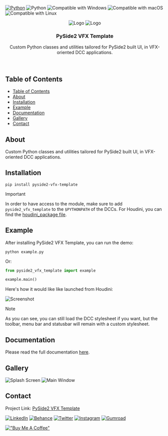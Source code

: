 <p align="left">
  <a href="https://www.python.org">
  <img src="https://img.shields.io/badge/-Python-FFD43B?style=for-the-badge&logo=python" alt="Python"/></a>
  <img src="https://img.shields.io/badge/-PySide-284821?style=for-the-badge&logo=qt" alt="Python"/></a>
  <img src="https://img.shields.io/badge/-Windows-00A4EF?style=for-the-badge&logo=windows" alt="Compatible with Windows"/></a>
  <img src="https://img.shields.io/badge/-macOS-000000?style=for-the-badge&logo=apple" alt="Compatible with macOS"/></a>
  <img src="https://img.shields.io/badge/-Linux-E95420?style=for-the-badge&logo=linux" alt="Compatible with Linux"/></a>
</p>

<div align="center">

  ![Logo](./docs/images/pyside2_vfx_template_logo_large_dark.svg#gh-light-mode-only)
  ![Logo](./docs/images/pyside2_vfx_template_logo_large_light.svg#gh-dark-mode-only)

  <h3 align="center">PySide2 VFX Template</h3>

  <p align="center">
    Custom Python classes and utilities tailored for PySide2 built UI, in VFX-oriented DCC applications.
    <br/>
    <br/>
    <br/>
  </p>

</div>



<!-- TABLE OF CONTENTS -->
## Table of Contents
<!--ts-->
- [Table of Contents](#table-of-contents)
- [About](#about)
- [Installation](#installation)
- [Example](#example)
- [Documentation](#documentation)
- [Gallery](#gallery)
- [Contact](#contact)
<!--te-->



<!-- ABOUT -->
## About

Custom Python classes and utilities tailored for PySide2 built UI, in VFX-oriented DCC applications.



<!-- INSTALLATION -->
## Installation

``` shell
pip install pyside2-vfx-template
```

> [!IMPORTANT]
> In order to have access to the module, make sure to add `pyside2_vfx_template` to the `$PYTHONPATH` of the DCCs. For Houdini, you can find the [houdini_package file](./houdini_package.json).



<!-- EXAMPLE -->
## Example

After installing PySide2 VFX Template, you can run the demo:

``` shell
python example.py
```
Or:
``` python
from pyside2_vfx_template import example

example.main()
```

Here's how it would like like launched from Houdini:

![Screenshot](./docs/images/qwZ0omKbe0.png)

> [!NOTE]
> As you can see, you can still load the DCC stylesheet if you want, but the toolbar, menu bar and statusbar will remain with a custom stylesheet.



<!-- DOCUMENTATION -->
## Documentation

Please read the full documentation [here](https://healkeiser.github.io/pyside2_vfx_template/).



<!-- GALLERY -->
## Gallery

![Splash Screen](./docs/images/jxxZTVZy29.png)
![Main Window](./docs/images/e72Hfw2ReZ.png)



<!-- CONTACT -->
## Contact

Project Link: [PySide2 VFX Template](https://github.com/healkeiser/pyside2_vfx_template)

<p align='left'>
  <a href="https://www.linkedin.com/in/valentin-beaumont">
  <img src="https://img.shields.io/badge/-LinkedIn-0A66C2?style=for-the-badge&logo=linkedin" alt="LinkedIn"/></a>
  <a href="https://www.behance.net/el1ven">
  <img src="https://img.shields.io/badge/-Behance-313131?style=for-the-badge&logo=behance" alt="Behance"/></a>
  <a href="https://twitter.com/valentinbeaumon">
  <img src="https://img.shields.io/badge/-Twitter-E1E8ED?style=for-the-badge&logo=twitter" alt="Twitter"/></a>
  <a href="https://www.instagram.com/val.beaumontart">
  <img src="https://img.shields.io/badge/-Instagram-85255b?style=for-the-badge&logo=instagram" alt="Instagram"/></a>
  <a href="https://healkeiser.gumroad.com/subscribe">
  <img src="https://img.shields.io/badge/-Gumroad-20151f?style=for-the-badge&logo=gumroad" alt="Gumroad"/></a>
</p>

[!["Buy Me A Coffee"](https://www.buymeacoffee.com/assets/img/custom_images/yellow_img.png)](https://www.buymeacoffee.com/healkeiser)

